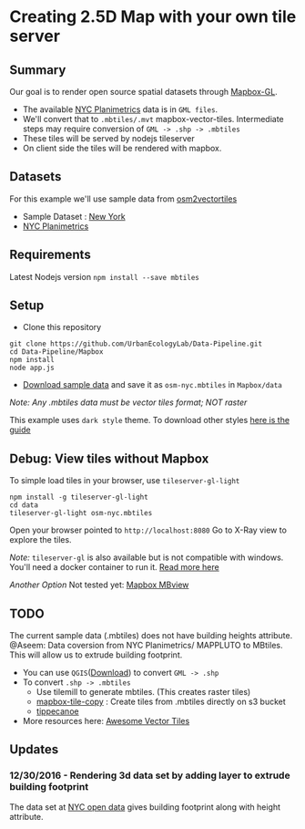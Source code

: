# Creating 2.5D Map with your own tile server

## Summary
Our goal is to render open source spatial datasets through [Mapbox-GL](https://www.mapbox.com/mapbox-gl-js/api/).
- The available [NYC Planimetrics](https://nycitymap.wordpress.com/tag/planimetrics/) data is in `GML files`.
- We'll convert that to `.mbtiles/.mvt` mapbox-vector-tiles. Intermediate steps may require conversion of `GML -> .shp -> .mbtiles`
- These tiles will be served by nodejs tileserver
- On client side the tiles will be rendered with mapbox.

## Datasets
For this example we'll use sample data from [osm2vectortiles](http://osm2vectortiles.org/)

- Sample Dataset : [New York](https://osm2vectortiles-downloads.os.zhdk.cloud.switch.ch/v2.0/extracts/new-york_new-york.mbtiles)
- [NYC Planimetrics](https://nycitymap.wordpress.com/tag/planimetrics/)

## Requirements
Latest Nodejs version
`npm install --save mbtiles`

## Setup
- Clone this repository
```
git clone https://github.com/UrbanEcologyLab/Data-Pipeline.git
cd Data-Pipeline/Mapbox
npm install
node app.js
```
- [Download sample data](https://osm2vectortiles-downloads.os.zhdk.cloud.switch.ch/v2.0/extracts/new-york_new-york.mbtiles) and save it as `osm-nyc.mbtiles` in `Mapbox/data`

*Note: Any .mbtiles data must be vector tiles format; NOT raster*

This example uses `dark style` theme. To download other styles [here is the guide](https://www.mapbox.com/blog/mapbox-studio-style-archive/)

## Debug: View tiles without Mapbox
To simple load tiles in your browser, use `tileserver-gl-light`
```
npm install -g tileserver-gl-light
cd data
tileserver-gl-light osm-nyc.mbtiles
```
Open your browser pointed to `http://localhost:8080`
Go to X-Ray view to explore the tiles.

*Note:* `tileserver-gl` is also available but is not compatible with windows. You'll need a docker container to run it. [Read more here](https://github.com/klokantech/tileserver-gl)

*Another Option* Not tested yet: [Mapbox MBview](https://github.com/mapbox/mbview)

## TODO
The current sample data (.mbtiles) does not have building heights attribute.
@Aseem: Data coversion from NYC Planimetrics/ MAPPLUTO to MBtiles. This will allow us to extrude building footprint.
- You can use `QGIS`([Download](http://www.qgis.org/en/site/forusers/download.html)) to convert `GML -> .shp`
- To convert `.shp -> .mbtiles`
  - Use tilemill to generate mbtiles. (This creates raster tiles)
  - [mapbox-tile-copy](https://github.com/mapbox/mapbox-tile-copy) : Create tiles from .mbtiles directly on s3 bucket
  - [tippecanoe](https://github.com/mapbox/tippecanoe)
- More resources here: [Awesome Vector Tiles](https://github.com/mapbox/awesome-vector-tiles)


## Updates 

### 12/30/2016 - Rendering 3d data set by adding layer to extrude building footprint
The data set at [NYC open data](https://data.cityofnewyork.us/Housing-Development/Building-Footprints/nqwf-w8eh/data) gives building footprint along with height attribute. 
